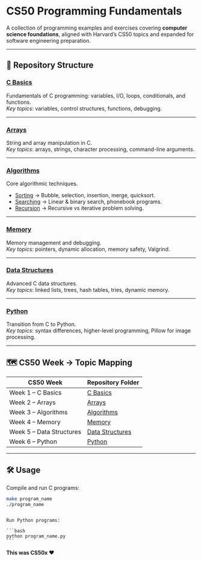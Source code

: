 # CS50 Programming Fundamentals

A collection of programming examples and exercises covering **computer science foundations**, aligned with Harvard’s CS50 topics and expanded for software engineering preparation.

---

## 📂 Repository Structure

### [C Basics](./c-basics/README.md)

Fundamentals of C programming: variables, I/O, loops, conditionals, and functions.  
_Key topics_: variables, control structures, functions, debugging.

---

### [Arrays](./arrays/README.md)

String and array manipulation in C.  
_Key topics_: arrays, strings, character processing, command-line arguments.

---

### [Algorithms](./algorithms)

Core algorithmic techniques.

- [Sorting](./algorithms/sorting/README.md) → Bubble, selection, insertion, merge, quicksort.
- [Searching](./algorithms/searching) → Linear & binary search, phonebook programs.
- [Recursion](./algorithms/recursion/README.md) → Recursive vs iterative problem solving.

---

### [Memory](./memory/README.md)

Memory management and debugging.  
_Key topics_: pointers, dynamic allocation, memory safety, Valgrind.

---

### [Data Structures](./data-structures/README.md)

Advanced C data structures.  
_Key topics_: linked lists, trees, hash tables, tries, dynamic memory.

---

### [Python](./python/README.md)

Transition from C to Python.  
_Key topics_: syntax differences, higher-level programming, Pillow for image processing.

---

## 🗺️ CS50 Week → Topic Mapping

| CS50 Week                | Repository Folder                              |
| ------------------------ | ---------------------------------------------- |
| Week 1 – C Basics        | [C Basics](./c-basics/README.md)               |
| Week 2 – Arrays          | [Arrays](./arrays/README.md)                   |
| Week 3 – Algorithms      | [Algorithms](./algorithms)                     |
| Week 4 – Memory          | [Memory](./memory/README.md)                   |
| Week 5 – Data Structures | [Data Structures](./data-structures/README.md) |
| Week 6 – Python          | [Python](./python/README.md)                   |

---

## 🛠️ Usage

Compile and run C programs:

```bash
make program_name
./program_name
```

````

Run Python programs:

```bash
python program_name.py
```

````

**This was CS50x ❤️**
